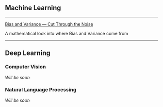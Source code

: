 ## Machine Learning
---
[Bias and Variance — Cut Through the Noise](https://medium.com/appliedai-de/bias-variance-e4502eb4ad5)

A mathematical look into where Bias and Variance come from
***
## Deep Learning

### Computer Vision
*Will be soon*

### Natural Language Processing
*Will be soon*
